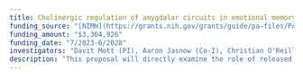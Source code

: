 ```yaml
---
title: Cholinergic regulation of amygdalar circuits in emotional memory
funding_source: "[NIMH](https://grants.nih.gov/grants/guide/pa-files/PA-20-185.html) R01"
funding_amount: "$3,364,926"
funding_date: "7/2023-6/2028"
investigators: "Davit Mott (PI), Aaron Jasnow (Co-I), Christian O'Reilly (Co-I)"
description: "This proposal will directly examine the role of released ACh in regulating BLa circuits and emotional behaviors. Aim 1. To determine the circuit mechanism by which synaptic acetylcholine modulates local BLa oscillations. Aim 2: To determine the mechanism by which ACh acts on the BLa circuit to regulate fear learning. Aim 3: To determine the circuit mechanism by which ACh regulates fear discrimination."  
---
```

